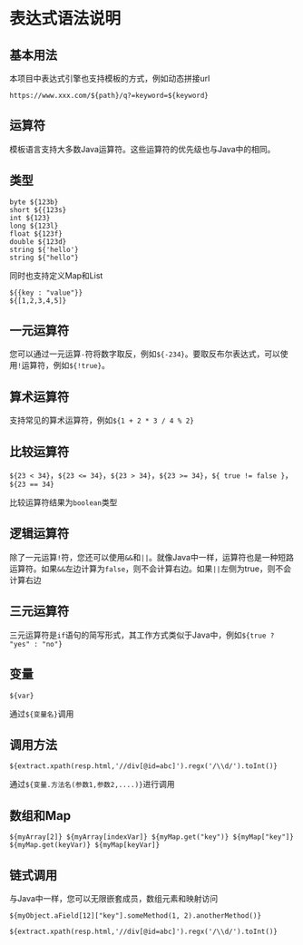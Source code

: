 # 表达式语法说明

## 基本用法

本项目中表达式引擎也支持模板的方式，例如动态拼接url

```
https://www.xxx.com/${path}/q?=keyword=${keyword}
```

## 运算符

模板语言支持大多数Java运算符。这些运算符的优先级也与Java中的相同。

## 类型

```
byte ${123b}
short ${{123s}
int ${123}
long ${123l}
float ${123f}
double ${123d}
string ${'hello'}
string ${"hello"}
```

同时也支持定义Map和List

```
${{key : "value"}}
${[1,2,3,4,5]}
```

## 一元运算符

您可以通过一元运算`-`符将数字取反，例如`${-234}`。要取反布尔表达式，可以使用`!`运算符，例如`${!true}`。

## 算术运算符

支持常见的算术运算符，例如`${1 + 2 * 3 / 4 % 2}`

## 比较运算符

`${23 < 34}`，`${23 <= 34}`，`${23 > 34}`，`${23 >= 34}`，`${ true != false }`，`${23 == 34}`

比较运算符结果为`boolean`类型

## 逻辑运算符

除了一元运算`!`符，您还可以使用`&&`和`||`。就像Java中一样，运算符也是一种短路运算符。如果`&&`左边计算为`false`，则不会计算右边。如果`||`左侧为true，则不会计算右边

## 三元运算符

三元运算符是`if`语句的简写形式，其工作方式类似于Java中，例如`${true ? "yes" : "no"}`

## 变量

```
${var}
```

通过`${变量名}`调用

## 调用方法

```
${extract.xpath(resp.html,'//div[@id=abc]').regx('/\\d/').toInt()}
```

通过`${变量.方法名(参数1,参数2,....)}`进行调用

## 数组和Map

```
${myArray[2]} ${myArray[indexVar]} ${myMap.get("key")} ${myMap["key"]} ${myMap.get(keyVar)} ${myMap[keyVar]}
```

## 链式调用

与Java中一样，您可以无限嵌套成员，数组元素和映射访问

```
${myObject.aField[12]["key"].someMethod(1, 2).anotherMethod()}
```

`${extract.xpath(resp.html,'//div[@id=abc]').regx('/\\d/').toInt()}`
